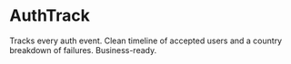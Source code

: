 # AuthTrack
Tracks every auth event. Clean timeline of accepted users and a country breakdown of failures. Business-ready.
